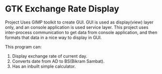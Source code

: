 # GTK Exchange Rate Display

Project Uses GIMP toolkit to create GUI.
GUI is used as display(view) layer only, and an console application is used service layer.
This project uses inter-process communication to get data from console application, and then 
formats that data in a nice way to display in GUI. 

This program can:
  1. Display exchange rate of current day. 
  2. Converts date from AD to BS(Bikram Sambat).
  3. Has an inbuilt simple calculator.
